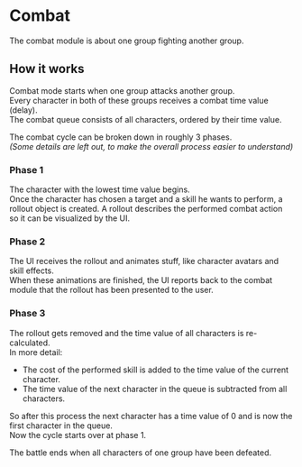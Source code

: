 # Combat

The combat module is about one group fighting another group.

## How it works

Combat mode starts when one group attacks another group.<br>
Every character in both of these groups receives a combat time value (delay).<br>
The combat queue consists of all characters, ordered by their time value.

The combat cycle can be broken down in roughly 3 phases.<br>
*(Some details are left out, to make the overall process easier to understand)*

### Phase 1
The character with the lowest time value begins.<br>
Once the character has chosen a target and a skill he wants to perform,
a rollout object is created. A rollout describes the performed combat action so it can be
visualized by the UI.

### Phase 2
The UI receives the rollout and animates stuff, like character avatars and skill effects.<br>
When these animations are finished, the UI reports back to the combat module that the rollout
has been presented to the user.<br>

### Phase 3
The rollout gets removed and the time value of all characters is re-calculated.<br>
In more detail:
- The cost of the performed skill is added to the time value of the current character.
- The time value of the next character in the queue is subtracted from all characters.

So after this process the next character has a time value of 0 and is now the first character
in the queue.<br>
Now the cycle starts over at phase 1.

The battle ends when all characters of one group have been defeated.
